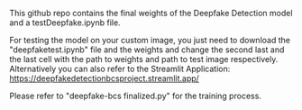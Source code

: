 This github repo contains the final weights of the Deepfake Detection model and a testDeepfake.ipynb file.



For testing the model on your custom image, you just need to download the "deepfaketest.ipynb" file and the weights and change the second last and the last cell with the path to weights and path to test image respectively. Alternatively you can also refer to the Streamlit Application: https://deepfakedetectionbcsproject.streamlit.app/

Please refer to "deepfake-bcs finalized.py" for the training process.


